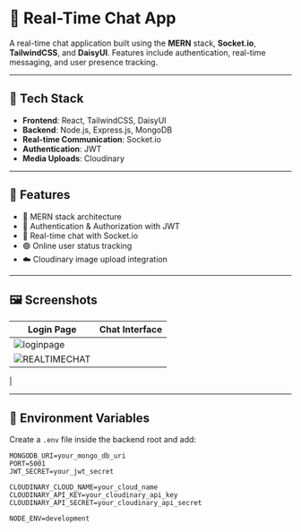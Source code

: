 # 💬 Real-Time Chat App

A real-time chat application built using the **MERN** stack, **Socket.io**, **TailwindCSS**, and **DaisyUI**. 
Features include authentication, real-time messaging, and user presence tracking.

---

## 🔧 Tech Stack

- **Frontend**: React, TailwindCSS, DaisyUI  
- **Backend**: Node.js, Express.js, MongoDB  
- **Real-time Communication**: Socket.io  
- **Authentication**: JWT  
- **Media Uploads**: Cloudinary  

---

## 🚀 Features

- 🌟 MERN stack architecture
- 🎃 Authentication & Authorization with JWT
- 👾 Real-time chat with Socket.io
- 🟢 Online user status tracking
- ☁️ Cloudinary image upload integration

---

## 🖼️ Screenshots

| Login Page | Chat Interface |
|------------|----------------|
| ![loginpage](https://github.com/user-attachments/assets/86755914-1b8c-4836-8284-15d26728c369)
| ![REALTIMECHAT](https://github.com/user-attachments/assets/2ae27b83-517a-4cd6-95af-b319e8f90b0c)
 |

---

## 📁 Environment Variables

Create a `.env` file inside the backend root and add:

```env
MONGODB_URI=your_mongo_db_uri
PORT=5001
JWT_SECRET=your_jwt_secret

CLOUDINARY_CLOUD_NAME=your_cloud_name
CLOUDINARY_API_KEY=your_cloudinary_api_key
CLOUDINARY_API_SECRET=your_cloudinary_api_secret

NODE_ENV=development
